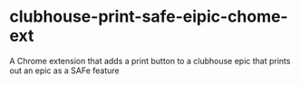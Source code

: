 # clubhouse-print-safe-eipic-chome-ext
A Chrome extension that adds a print button to a clubhouse epic that prints out an epic as a SAFe feature
